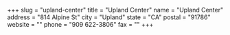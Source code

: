 +++
slug = "upland-center"
title = "Upland Center"
name = "Upland Center"
address = "814 Alpine St"
city = "Upland"
state = "CA"
postal = "91786"
website = ""
phone = "909 622-3806"
fax = ""
+++
